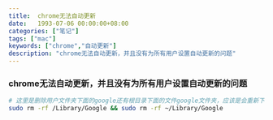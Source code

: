 ```yaml
---
title:  chrome无法自动更新
date:   1993-07-06 00:00:00+08:00
categories: ["笔记"]
tags: ["mac"]
keywords: ["chrome","自动更新"]
description: "chrome无法自动更新，并且没有为所有用户设置自动更新的问题"
---
```



### chrome无法自动更新，并且没有为所有用户设置自动更新的问题

```bash
# 这里是删除用户文件夹下面的google还有根目录下面的文件google文件夹，应该是会重新下载新的部分模块。同时也可以正常启用为所有用户更新chrome
sudo rm -rf /Library/Google && sudo rm -rf ~/Library/Google
```
